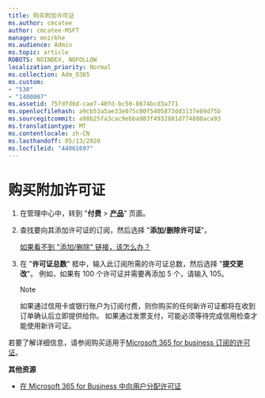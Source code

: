 ```yaml
---
title: 购买附加许可证
ms.author: cmcatee
author: cmcatee-MSFT
manager: mnirkhe
ms.audience: Admin
ms.topic: article
ROBOTS: NOINDEX, NOFOLLOW
localization_priority: Normal
ms.collection: Adm_O365
ms.custom:
- "530"
- "1400007"
ms.assetid: 75fdfd6d-cae7-40fd-bc50-8674bcd3a771
ms.openlocfilehash: a9cb53a5ae33e075c00f5405873dd3137e89d75b
ms.sourcegitcommit: a98b25fa3cac9ebba983f4932881d774880aca93
ms.translationtype: MT
ms.contentlocale: zh-CN
ms.lasthandoff: 05/13/2020
ms.locfileid: "44061697"
---
```

# <a name="buy-additional-licenses"></a>购买附加许可证

1. 在管理中心中，转到 "**付费** \> **[产品](https://go.microsoft.com/fwlink/p/?linkid=842054)**" 页面。

2. 查找要向其添加许可证的订阅，然后选择 "**添加/删除许可证**"。

    [如果看不到 "添加/删除" 链接，该怎么办？](https://docs.microsoft.com/office365/admin/subscriptions-and-billing/buy-licenses#what-if-i-dont-see-the-addremove-licenses-link)

3. 在 "**许可证总数**" 框中，输入此订阅所需的许可证总数，然后选择 "**提交更改**"。 例如，如果有 100 个许可证并需要再添加 5 个，请输入 105。

    > [!NOTE]
    > 如果通过信用卡或银行账户为订阅付费，则你购买的任何新许可证都将在收到订单确认后立即提供给你。 如果通过发票支付，可能必须等待完成信用检查才能使用新许可证。

若要了解详细信息，请参阅购买适用于[Microsoft 365 for business 订阅的许可证](https://docs.microsoft.com/office365/admin/subscriptions-and-billing/buy-licenses)。  

**其他资源**

- [在 Microsoft 365 for Business 中向用户分配许可证](https://docs.microsoft.com/office365/admin/subscriptions-and-billing/assign-licenses-to-users)